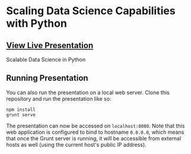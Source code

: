 # Scaling Data Science Capabilities with Python

## [View Live Presentation](https://axsauze.github.io/scalable-data-science/#/)

Scalable Data Science in Python

## Running Presentation

You can also run the presentation on a local web server. Clone this repository and run the presentation like so:

```
npm install
grunt serve
```

The presentation can now be accessed on `localhost:8080`. Note that this web application is configured to bind to hostname `0.0.0.0`, which means that once the Grunt server is running, it will be accessible from external hosts as well (using the current host's public IP address).


